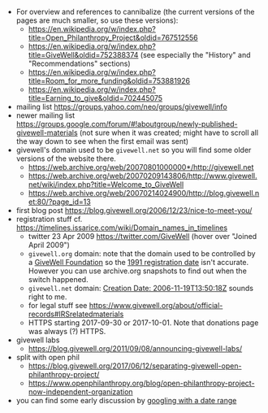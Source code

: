 - For overview and references to cannibalize (the current versions of the pages
  are much smaller, so use these versions):
  - https://en.wikipedia.org/w/index.php?title=Open_Philanthropy_Project&oldid=767512556
  - https://en.wikipedia.org/w/index.php?title=GiveWell&oldid=752388374
    (see especially the "History" and "Recommendations" sections)
  - https://en.wikipedia.org/w/index.php?title=Room_for_more_funding&oldid=753881926
  - https://en.wikipedia.org/w/index.php?title=Earning_to_give&oldid=702445075
- mailing list https://groups.yahoo.com/neo/groups/givewell/info
- newer mailing list https://groups.google.com/forum/#!aboutgroup/newly-published-givewell-materials
  (not sure when it was created; might have to scroll all the way down to see
  when the first email was sent)
- givewell's domain used to be `givewell.net` so you will find some older
  versions of the website there.
  - https://web.archive.org/web/20070801000000*/http://givewell.net
  - https://web.archive.org/web/20070209143806/http://www.givewell.net/wiki/index.php?title=Welcome_to_GiveWell
  - https://web.archive.org/web/20070214024900/http://blog.givewell.net:80/?page_id=13
- first blog post https://blog.givewell.org/2006/12/23/nice-to-meet-you/
- registration stuff cf. https://timelines.issarice.com/wiki/Domain_names_in_timelines
  - twitter 23 Apr 2009 https://twitter.com/GiveWell (hover over "Joined April 2009")
  - `givewell.org` domain: note that the domain used to be controlled by a
    [GiveWell Foundation](https://web.archive.org/web/20020719202956/http://www.givewell.org:80/)
    so the [1991 registration date](https://whois.icann.org/en/lookup?name=givewell.org)
    isn't accurate. However you can use archive.org snapshots to find out when
    the switch happened.
  - `givewell.net` domain: [Creation Date: 2006-11-19T13:50:18Z](https://whois.icann.org/en/lookup?name=givewell.net)
    sounds right to me.
  - for legal stuff see https://www.givewell.org/about/official-records#IRSrelatedmaterials
  - HTTPS starting 2017-09-30 or 2017-10-01. Note that donations page was
    always (?) HTTPS.
- givewell labs
  - https://blog.givewell.org/2011/09/08/announcing-givewell-labs/
- split with open phil
  - https://blog.givewell.org/2017/06/12/separating-givewell-open-philanthropy-project/
  - https://www.openphilanthropy.org/blog/open-philanthropy-project-now-independent-organization
- you can find some early discussion by [googling with a date
  range](https://www.google.com/search?tbs=cdr%3A1%2Ccd_min%3A1%2F1%2F2006%2Ccd_max%3A1%2F1%2F2008&q=%22givewell.net%22+-site%3Agivewell.org&oq=%22givewell.net%22+-site%3Agivewell.org&gs_l=psy-ab.3...1768.4896.0.5043.19.19.0.0.0.0.155.1677.12j6.18.0....0...1.1.64.psy-ab..1.2.213...0i13k1j0i13i30k1.0.0LDNLVGGTZI)

